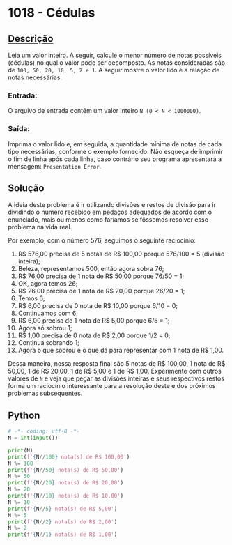 # 1018 - Cédulas

## [Descrição](https://www.beecrowd.com.br/judge/pt/problems/view/1018)

Leia um valor inteiro. A seguir, calcule o menor número de notas possíveis (cédulas) no qual o valor pode ser decomposto. As notas consideradas são de `100, 50, 20, 10, 5, 2 e 1`. A seguir mostre o valor lido e a relação de notas necessárias.

### Entrada:
O arquivo de entrada contém um valor inteiro `N (0 < N < 1000000)`.

### Saída:
Imprima o valor lido e, em seguida, a quantidade mínima de notas de cada tipo necessárias, conforme o exemplo fornecido. Não esqueça de imprimir o fim de linha após cada linha, caso contrário seu programa apresentará a mensagem: `Presentation Error`.

## Solução

A ideia deste problema é ir utilizando divisões e restos de divisão para ir dividindo o número recebido em pedaços adequados de acordo com o enunciado, mais ou menos como faríamos se fôssemos resolver esse problema na vida real.

Por exemplo, com o número 576, seguimos o seguinte raciocínio:

1. R$ 576,00 precisa de 5 notas de R$ 100,00 porque 576/100 = 5 (divisão inteira);
2. Beleza, representamos 500, então agora sobra 76;
3. R$ 76,00 precisa de 1 nota de R$ 50,00 porque 76/50 = 1;
4. OK, agora temos 26;
5. R$ 26,00 precisa de 1 nota de R$ 20,00 porque 26/20 = 1;
6. Temos 6;
7. R$ 6,00 precisa de 0 nota de R$ 10,00 porque 6/10 = 0;
8. Continuamos com 6;
9. R$ 6,00 precisa de 1 nota de R$ 5,00 porque 6/5 = 1;
10. Agora só sobrou 1;
11. R$ 1,00 precisa de 0 nota de R$ 2,00 porque 1/2 = 0;
12. Continua sobrando 1;
13. Agora o que sobrou é o que dá para representar com 1 nota de R$ 1,00.

Dessa maneira, nossa resposta final são 5 notas de R$ 100,00, 1 nota de R$ 50,00, 1 de R$ 20,00, 1 de R$ 5,00 e 1 de R$ 1,00. Experimente com outros valores de `N` e veja que pegar as divisões inteiras e seus respectivos restos forma um raciocínio interessante para a resolução deste e dos próximos problemas subsequentes.

## Python

```Python
# -*- coding: utf-8 -*-
N = int(input())

print(N)
print(f'{N//100} nota(s) de R$ 100,00')
N %= 100
print(f'{N//50} nota(s) de R$ 50,00')
N %= 50
print(f'{N//20} nota(s) de R$ 20,00')
N %= 20
print(f'{N//10} nota(s) de R$ 10,00')
N %= 10
print(f'{N//5} nota(s) de R$ 5,00')
N %= 5
print(f'{N//2} nota(s) de R$ 2,00')
N %= 2
print(f'{N//1} nota(s) de R$ 1,00')
```
